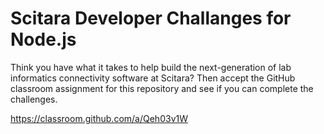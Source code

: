 # Scitara Developer Challanges for Node.js

Think you have what it takes to help build the next-generation of lab informatics
connectivity software at Scitara? Then accept the GitHub classroom assignment for
this repository and see if you can complete the challenges.

https://classroom.github.com/a/Qeh03v1W
